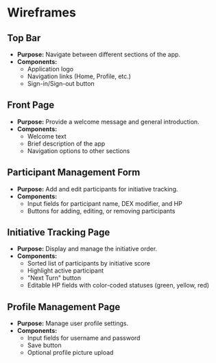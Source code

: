 # Wireframes

## Top Bar
- **Purpose:** Navigate between different sections of the app.
- **Components:**
  - Application logo
  - Navigation links (Home, Profile, etc.)
  - Sign-in/Sign-out button

## Front Page
- **Purpose:** Provide a welcome message and general introduction.
- **Components:**
  - Welcome text
  - Brief description of the app
  - Navigation options to other sections

## Participant Management Form
- **Purpose:** Add and edit participants for initiative tracking.
- **Components:**
  - Input fields for participant name, DEX modifier, and HP
  - Buttons for adding, editing, or removing participants

## Initiative Tracking Page
- **Purpose:** Display and manage the initiative order.
- **Components:**
  - Sorted list of participants by initiative score
  - Highlight active participant
  - "Next Turn" button
  - Editable HP fields with color-coded statuses (green, yellow, red)

## Profile Management Page
- **Purpose:** Manage user profile settings.
- **Components:**
  - Input fields for username and password
  - Save button
  - Optional profile picture upload
